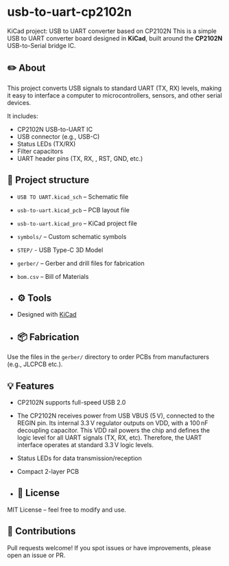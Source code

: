 # usb-to-uart-cp2102n
KiCad project: USB to UART converter based on CP2102N
This is a simple USB to UART converter board designed in **KiCad**, built around the **CP2102N** USB-to-Serial bridge IC.

## ✏️ About
This project converts USB signals to standard UART (TX, RX) levels, making it easy to interface a computer to microcontrollers, sensors, and other serial devices.  

It includes:
- CP2102N USB-to-UART IC
- USB connector (e.g., USB-C)
- Status LEDs (TX/RX)
- Filter capacitors
- UART header pins (TX, RX, , RST, GND, etc.)

## 📂 Project structure
- `USB TO UART.kicad_sch` – Schematic file
- `usb-to-uart.kicad_pcb` – PCB layout file
- `usb-to-uart.kicad_pro` – KiCad project file
- `symbols/` – Custom schematic symbols 
- `STEP/` - USB Type-C 3D Model
- `gerber/` – Gerber and drill files for fabrication
- `bom.csv` – Bill of Materials

- ## ⚙️ Tools
- Designed with [KiCad](https://kicad.org/)

- ## 📦 Fabrication
Use the files in the `gerber/` directory to order PCBs from manufacturers (e.g., JLCPCB etc.).

## 💡 Features
- CP2102N supports full-speed USB 2.0
- The CP2102N receives power from USB VBUS (5 V), connected to the REGIN pin. Its internal 3.3 V regulator outputs on VDD, with a 100 nF decoupling capacitor. This VDD rail powers the chip and defines the logic level for all UART signals (TX, RX, etc). Therefore, the UART interface operates at standard 3.3 V logic levels.
- Status LEDs for data transmission/reception
- Compact 2-layer PCB

- ## 📄 License
MIT License – feel free to modify and use.

## 🙌 Contributions
Pull requests welcome! If you spot issues or have improvements, please open an issue or PR.
